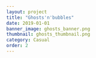 ```yaml
---
layout: project
title: "Ghosts'n'bubbles"
date: 2019-01-01
banner_image: ghosts_banner.png
thumbnail: ghosts_thumbnail.png
category: Casual
order: 2
---
```

